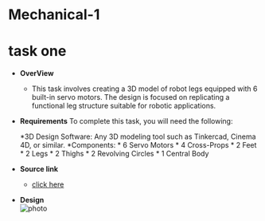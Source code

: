 # Mechanical-1
# task one  
* **OverView**
    * This task involves creating a 3D model of robot legs equipped with 6 built-in servo motors. The design is focused on replicating a functional leg structure suitable for robotic applications.


* **Requirements**
    To complete this task, you will need the following:

     *3D Design Software: Any 3D modeling tool such as Tinkercad, Cinema 4D, or          similar.
     *Components:
         * 6 Servo Motors
         * 4 Cross-Props
         * 2 Feet
         * 2 Legs
         * 2 Thighs
         * 2 Revolving Circles
         * 1 Central Body
* **Source link**  
    * [click here](https://www.tinkercad.com/things/9wfB3m866Ao-legs-with-6-servo-motors?sharecode=6Noxx_fnurXRgr8VZqs7S4oOl4roi44QUJ65jeSR17A)

* **Design**  
    ![photo](./image.png)

